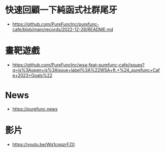 # 快速回顧一下純函式社群尾牙
* https://github.com/PureFuncInc/purefunc-cafe/blob/main/records/2022-12-28/README.md

# 畫靶遊戲
* https://github.com/PureFuncInc/wsa-feat-purefunc-cafe/issues?q=is%3Aopen+is%3Aissue+label%3A%22WSA+ft.+%24_purefunc+Cafe+2023+Goals%22

# News
* https://purefunc.news

# 影片
* https://youtu.be/Wq1cqqzrFZ0
